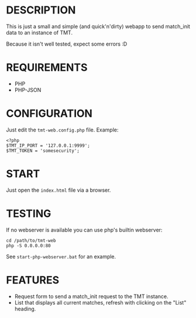 # DESCRIPTION
This is just a small and simple (and quick'n'dirty) webapp to send match_init data to an instance of TMT.

Because it isn't well tested, expect some errors :D

# REQUIREMENTS
* PHP
* PHP-JSON

# CONFIGURATION
Just edit the `tmt-web.config.php` file. Example:
```
<?php
$TMT_IP_PORT = '127.0.0.1:9999';
$TMT_TOKEN = 'somesecurity';
```

# START
Just open the `index.html` file via a browser.

# TESTING
If no webserver is available you can use php's builtin webserver:
    
    cd /path/to/tmt-web
    php -S 0.0.0.0:80
    
See `start-php-webserver.bat` for an example.

# FEATURES
* Request form to send a match_init request to the TMT instance.
* List that displays all current matches, refresh with clicking on the "List" heading.
